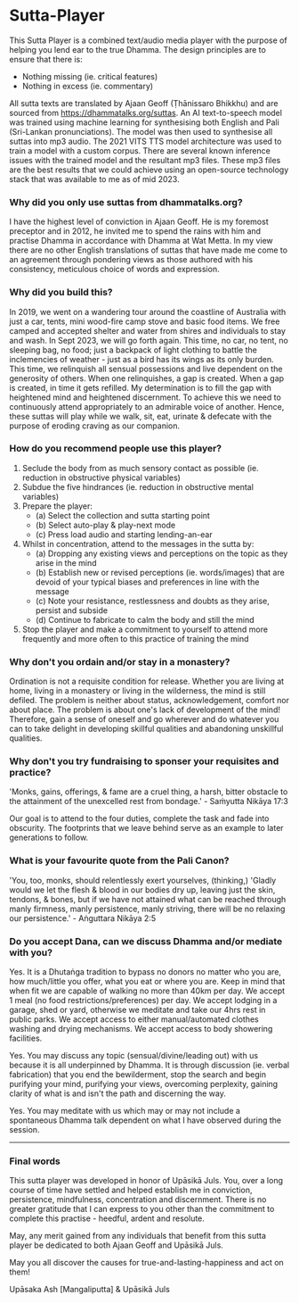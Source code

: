# Sutta-Player

This Sutta Player is a combined text/audio media player with the purpose of helping you lend ear to the true Dhamma. The design principles are to ensure that there is:
- Nothing missing (ie. critical features)
- Nothing in excess (ie. commentary) 

All sutta texts are translated by Ajaan Geoff (Ṭhānissaro Bhikkhu) and are sourced from https://dhammatalks.org/suttas. An AI text-to-speech model was trained using machine learning for synthesising both English and Pali (Sri-Lankan pronunciations). The model was then used to synthesise all suttas into mp3 audio. The 2021 VITS TTS model architecture was used to train a model with a custom corpus. There are several known inference issues with the trained model and the resultant mp3 files. These mp3 files are the best results that we could achieve using an open-source technology stack that was available to me as of mid 2023.


### Why did you only use suttas from dhammatalks.org?
I have the highest level of conviction in Ajaan Geoff. He is my foremost preceptor and in 2012, he invited me to spend the rains with him and practise Dhamma in accordance with Dhamma at Wat Metta. In my view there are no other English translations of suttas that have made me come to an agreement through pondering views as those authored with his consistency, meticulous choice of words and expression.


### Why did you build this?
In 2019, we went on a wandering tour around the coastline of Australia with just a car, tents, mini wood-fire camp stove and basic food items. We free camped and accepted shelter and water from shires and individuals to stay and wash. In Sept 2023, we will go forth again. This time, no car, no tent, no sleeping bag, no food; just a backpack of light clothing to battle the inclemencies of weather - just as a bird has its wings as its only burden. This time, we relinquish all sensual possessions and live dependent on the generosity of others. When one relinquishes, a gap is created. When a gap is created, in time it gets refilled. My determination is to fill the gap with heightened mind and heightened discernment. To achieve this we need to continuously attend appropriately to an admirable voice of another. Hence, these suttas will play while we walk, sit, eat, urinate & defecate with the purpose of eroding craving as our companion.


### How do you recommend people use this player?
1. Seclude the body from as much sensory contact as possible (ie. reduction in obstructive physical variables)
2. Subdue the five hindrances (ie. reduction in obstructive mental variables)
3. Prepare the player:
    - (a) Select the collection and sutta starting point
    - (b) Select auto-play & play-next mode
    - (c) Press load audio and starting lending-an-ear
4. Whilst in concentration, attend to the messages in the sutta by:
    - (a) Dropping any existing views and perceptions on the topic as they arise in the mind
    - (b) Establish new or revised perceptions (ie. words/images) that are devoid of your typical biases and preferences in line with the message
    - (c) Note your resistance, restlessness and doubts as they arise, persist and subside
    - (d) Continue to fabricate to calm the body and still the mind
5. Stop the player and make a commitment to yourself to attend more frequently and more often to this practice of training the mind


### Why don't you ordain and/or stay in a monastery?
Ordination is not a requisite condition for release. Whether you are living at home, living in a monastery or living in the wilderness, the mind is still defiled. The problem is neither about status, acknowledgement, comfort nor about place. The problem is about one's lack of development of the mind! Therefore, gain a sense of oneself and go wherever and do whatever you can to take delight in developing skillful qualities and abandoning unskillful qualities.


### Why don't you try fundraising to sponser your requisites and practice?
'Monks, gains, offerings, & fame are a cruel thing, a harsh, bitter obstacle to the attainment of the unexcelled rest from bondage.' - Saṁyutta Nikāya 17:3

Our goal is to attend to the four duties, complete the task and fade into obscurity. The footprints that we leave behind serve as an example to later generations to follow.


### What is your favourite quote from the Pali Canon?
'You, too, monks, should relentlessly exert yourselves, (thinking,) 'Gladly would we let the flesh & blood in our bodies dry up, leaving just the skin, tendons, & bones, but if we have not attained what can be reached through manly firmness, manly persistence, manly striving, there will be no relaxing our persistence.' - Aṅguttara Nikāya 2:5


### Do you accept Dana, can we discuss Dhamma and/or mediate with you?
Yes. It is a Dhutaṅga tradition to bypass no donors no matter who you are, how much/little you offer, what you eat or where you are. Keep in mind that when fit we are capable of walking no more than 40km per day. We accept 1 meal (no food restrictions/preferences) per day. We accept lodging in a garage, shed or yard, otherwise we meditate and take our 4hrs rest in public parks. We accept access to either manual/automated clothes washing and drying mechanisms. We accept access to body showering facilities.

Yes. You may discuss any topic (sensual/divine/leading out) with us because it is all underpinned by Dhamma. It is through discussion (ie. verbal fabrication) that you end the bewilderment, stop the search and begin purifying your mind, purifying your views, overcoming perplexity, gaining clarity of what is and isn't the path and discerning the way.

Yes. You may meditate with us which may or may not include a spontaneous Dhamma talk dependent on what I have observed during the session. 

---

### Final words
This sutta player was developed in honor of Upāsikā Juls. You, over a long course of time have settled and helped establish me in conviction, persistence, mindfulness, concentration and discernment. There is no greater gratitude that I can express to you other than the commitment to complete this practise - heedful, ardent and resolute.

May, any merit gained from any individuals that benefit from this sutta player be dedicated to both Ajaan Geoff and Upāsikā Juls.

May you all discover the causes for true-and-lasting-happiness and act on them!

Upāsaka Ash [Mangaliputta] & Upāsikā Juls
